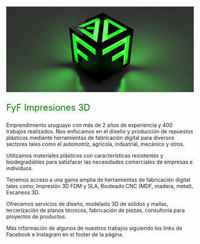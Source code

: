 ![](../images/bannerFyF.png)

<p style="font-size: 24px; color: green;" >FyF Impresiones 3D</p>

Emprendimiento uruguayo con más de 2 años de experiencia y 400 trabajos realizados. Nos enfocamos en el diseño y producción de repuestos plásticos mediante herramientas de fabricación digital para diversos sectores tales como el automotriz, agrícola, industrial, mecánico y otros.

Utilizamos materiales plásticos con características resistentes y biodegradables para satisfacer las necesidades comerciales de empresas e individuos.

Tenemos acceso a una gama amplia de herramientas de fabricación digital tales como; Impresión 3D FDM y SLA, Routeado CNC (MDF, madera, metal), Escaneos 3D.

Ofrecemos servicios de diseño, modelado 3D de sólidos y mallas, tercerización de planos técnicos, fabricación de piezas, consultoría para proyectos de productos.

Más información de algunos de nuestros trabajos siguiendo los links de Facebook e Instagram en el footer de la página.

